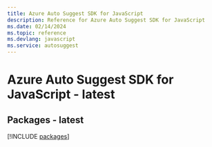 ```yaml
---
title: Azure Auto Suggest SDK for JavaScript
description: Reference for Azure Auto Suggest SDK for JavaScript
ms.date: 02/14/2024
ms.topic: reference
ms.devlang: javascript
ms.service: autosuggest
---
```

# Azure Auto Suggest SDK for JavaScript - latest
## Packages - latest
[!INCLUDE [packages](auto-suggest-index.md)]